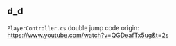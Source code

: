 ﻿## d_d

 `PlayerController.cs` double jump code origin: https://www.youtube.com/watch?v=QGDeafTx5ug&t=2s